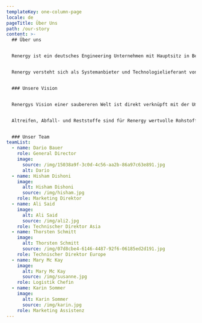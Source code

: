 ```yaml
---
templateKey: one-column-page
locale: de
pageTitle: Über Uns
path: /our-story
content: >-
  ## Über uns


  Renergy ist ein deutsches Engineering Unternehmen mit Hauptsitz in Berlin und einer Niederlassung in Dubai.


  Renergy versteht sich als Systemanbieter und Technologielieferant von innovativen, ökologischen und hoch profitablen Umwelttechnologien in den Know-How-Bereichen Recycling und Verwertung. Wir liefern schlüsselfertige Lösungen, zugeschnitten auf Ihre Bedürfnisse ohne Investition. Dabei konzentriert sich Renergy vorrangig auf zwei Geschäftsbereiche; Energiegewinnung aus Abfällen und Reifenrecycling.


  ### Unsere Vision


  Renergys Vision einer saubereren Welt ist direkt verknüpft mit der Umwandlung von Abfallprodukten in wertvolle Rohstoffe – und das bei hohen Renditen. Ein ökologischer Anspruch schließt nicht länger ökonomischen Erfolg aus. Ständig wachsende Müll- und Altreifenberge zwingen weltweit zu verstärkten Bemühungen für ökologisch und ökonomisch sinnvolle Lösungen. Unter konsequenter Berücksichtigung dieser Aspekte begann *Renergy* vor vielen Jahren die Entwicklung von Reifen- bzw. Restmüllverwertungssystemen, die heute den weltweit höchsten Stand der Technik darstellen und erstmals dem Nutzer dieser Technologie eine bislang nicht vorhandene Effektivität und Rentabilität sowie dem Investor eine überdurchschnittlich hohe Rendite des eingesetzten Kapitals ermöglichen.


  Altreifen, Abfall- und Reststoffe sind für Renergy wertvolle Rohstoffressourcen. Sie einfach nur entsorgen oder zu verbrennen, entspricht nicht unserer Vision.


  ### Unser Team
teamList:
  - name: Dario Bauer
    role: General Director
    image:
      source: /img/15038a9f-3c0d-4c56-aa2b-86a97c63e891.jpg
      alt: Dario
  - name: Hisham Dishoni
    image:
      alt: Hisham Dishoni
      source: /img/hisham.jpg
    role: Marketing Direktor
  - name: Ali Said
    image:
      alt: Ali Said
      source: /img/ali2.jpg
    role: Technischer Direktor Asia
  - name: Thorsten Schmitt
    image:
      alt: Thorsten Schmitt
      source: /img/07d8cbe4-6146-4487-92f6-06185ed2d191.jpg
    role: Technischer Direktor Europe
  - name: Mary Mc Kay
    image:
      alt: Mary Mc Kay
      source: /img/susanne.jpg
    role: Logistik Chefin
  - name: Karin Sommer
    image:
      alt: Karin Sommer
      source: /img/karin.jpg
    role: Marketing Assistenz
---
```

